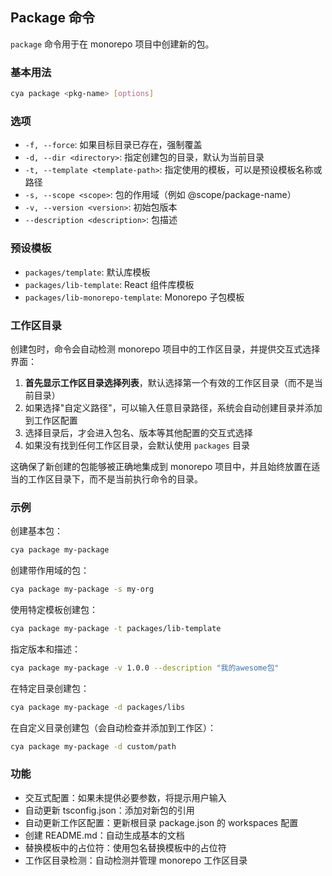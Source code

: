 ## Package 命令

`package` 命令用于在 monorepo 项目中创建新的包。

### 基本用法

```bash
cya package <pkg-name> [options]
```

### 选项

- `-f, --force`: 如果目标目录已存在，强制覆盖
- `-d, --dir <directory>`: 指定创建包的目录，默认为当前目录
- `-t, --template <template-path>`: 指定使用的模板，可以是预设模板名称或路径
- `-s, --scope <scope>`: 包的作用域（例如 @scope/package-name）
- `-v, --version <version>`: 初始包版本
- `--description <description>`: 包描述

### 预设模板

- `packages/template`: 默认库模板
- `packages/lib-template`: React 组件库模板
- `packages/lib-monorepo-template`: Monorepo 子包模板

### 工作区目录

创建包时，命令会自动检测 monorepo 项目中的工作区目录，并提供交互式选择界面：

1. **首先显示工作区目录选择列表**，默认选择第一个有效的工作区目录（而不是当前目录）
2. 如果选择"自定义路径"，可以输入任意目录路径，系统会自动创建目录并添加到工作区配置
3. 选择目录后，才会进入包名、版本等其他配置的交互式选择
4. 如果没有找到任何工作区目录，会默认使用 `packages` 目录

这确保了新创建的包能够被正确地集成到 monorepo 项目中，并且始终放置在适当的工作区目录下，而不是当前执行命令的目录。

### 示例

创建基本包：

```bash
cya package my-package
```

创建带作用域的包：

```bash
cya package my-package -s my-org
```

使用特定模板创建包：

```bash
cya package my-package -t packages/lib-template
```

指定版本和描述：

```bash
cya package my-package -v 1.0.0 --description "我的awesome包"
```

在特定目录创建包：

```bash
cya package my-package -d packages/libs
```

在自定义目录创建包（会自动检查并添加到工作区）：

```bash
cya package my-package -d custom/path
```

### 功能

- 交互式配置：如果未提供必要参数，将提示用户输入
- 自动更新 tsconfig.json：添加对新包的引用
- 自动更新工作区配置：更新根目录 package.json 的 workspaces 配置
- 创建 README.md：自动生成基本的文档
- 替换模板中的占位符：使用包名替换模板中的占位符
- 工作区目录检测：自动检测并管理 monorepo 工作区目录
